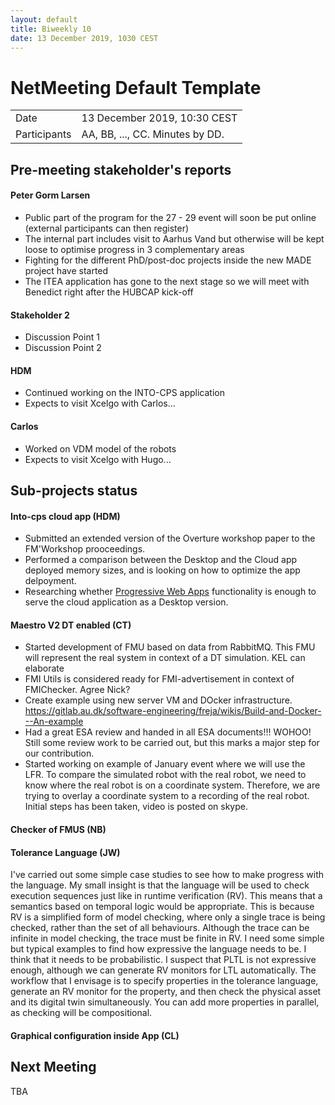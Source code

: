 ```yaml
---
layout: default
title: Biweekly 10
date: 13 December 2019, 1030 CEST
---
```


<script src="https://code.jquery.com/jquery-1.11.1.min.js">
</script>
<script src="/javascripts/edit.js"></script>
<script>setEditButonNm();</script>

# NetMeeting Default Template

|||
|---|---|
| Date | 13 December 2019, 10:30 CEST |
| Participants | AA, BB, ..., CC.  Minutes by DD. |


## Pre-meeting stakeholder's reports

<!-- Please keep in mind that the minutes are publicly available, and that
private information must be stored elsewhere.  -->

#### Peter Gorm Larsen
* Public part of the program for the 27 - 29 event will soon be put online (external participants can then register)
* The internal part includes visit to Aarhus Vand but otherwise will be kept loose to optimise progress in 3 complementary areas
* Fighting for the different PhD/post-doc projects inside the new MADE project have started
* The ITEA application has gone to the next stage so we will meet with Benedict right after the HUBCAP kick-off

#### Stakeholder 2
* Discussion Point 1
* Discussion Point 2

#### HDM
* Continued working on the INTO-CPS application
* Expects to visit Xcelgo with Carlos...

#### Carlos
* Worked on VDM model of the robots
* Expects to visit Xcelgo with Hugo...


## Sub-projects status


#### Into-cps cloud app (HDM)
  * Submitted an extended version of the Overture workshop paper to the FM'Workshop prooceedings.
  * Performed a comparison between the Desktop and the Cloud app deployed memory sizes, and is looking on how to optimize the app delpoyment.
  * Researching whether [Progressive Web Apps](https://en.wikipedia.org/wiki/Progressive_web_application) functionality is enough to serve the cloud application as a Desktop version. 

#### Maestro V2 DT enabled (CT)
* Started development of FMU based on data from RabbitMQ. This FMU will represent the real system in context of a DT simulation. KEL can elaborate
* FMI Utils is considered ready for FMI-advertisement in context of FMIChecker. Agree Nick?
* Create example using new server VM and DOcker infrastructure. https://gitlab.au.dk/software-engineering/freja/wikis/Build-and-Docker---An-example
* Had a great ESA review and handed in all ESA documents!!! WOHOO! Still some review work to be carried out, but this marks a major step for our contribution.
* Started working on example of January event where we will use the LFR. To compare the simulated robot with the real robot, we need to know where the real robot is on a coordinate system. Therefore, we are trying to overlay a coordinate system to a recording of the real robot. Initial steps has been taken, video is posted on skype. 


#### Checker of FMUS (NB)

#### Tolerance Language (JW) 

I've carried out some simple case studies to see how to make progress with the language. My small insight is that the language will be used to check execution sequences just like in runtime verification (RV). This means that a semantics based on temporal logic would be appropriate. This is because RV is a simplified form of model checking, where only a single trace is being checked, rather than the set of all behaviours. Although the trace can be infinite in model checking, the trace must be finite in RV. I need some simple but typical examples to find how expressive the language needs to be. I think that it needs to be probabilistic. I suspect that PLTL is not expressive enough, although we can generate RV monitors for LTL automatically. The workflow that I envisage is to specify properties in the tolerance language, generate an RV monitor for the property, and then check the physical asset and its digital twin simultaneously. You can add more properties in parallel, as checking will be compositional.

#### Graphical configuration inside App (CL)


Next Meeting
------------

TBA


<div id="edit_page_div"></div>
